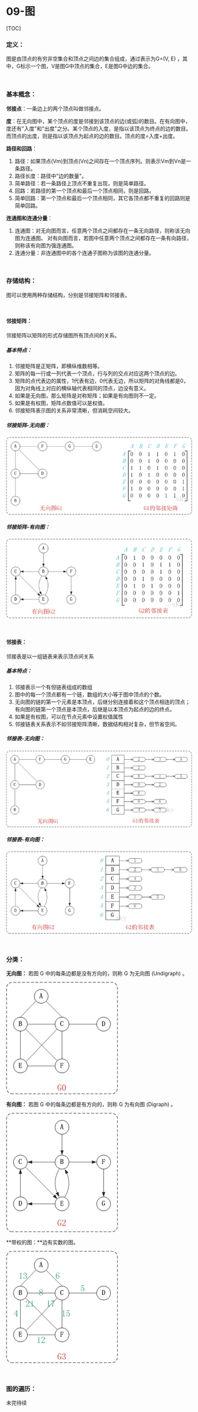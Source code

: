# 09-图

[TOC]

### 定义：

图是由顶点的有穷非空集合和顶点之间边的集合组成，通过表示为G=(V, E) ，其中，G标示一个图，V是图G中顶点的集合，E是图G中边的集合。

<br>

### 基本概念：

**邻接点**：一条边上的两个顶点叫做邻接点。

**度**：在无向图中，某个顶点的度是邻接到该顶点的边(或弧)的数目。在有向图中，度还有"入度"和"出度"之分。某个顶点的入度，是指以该顶点为终点的边的数目。而顶点的出度，则是指以该顶点为起点的边的数目。顶点的度=入度+出度。

**路径和回路**：

1. 路径：如果顶点(Vm)到顶点(Vn)之间存在一个顶点序列。则表示Vm到Vn是一条路径。
2. 路径长度：路径中"边的数量"。
3. 简单路径：若一条路径上顶点不重复出现，则是简单路径。
4. 回路：若路径的第一个顶点和最后一个顶点相同，则是回路。
5. 简单回路：第一个顶点和最后一个顶点相同，其它各顶点都不重复的回路则是简单回路。

**连通图和连通分量**：

1. 连通图：对无向图而言，任意两个顶点之间都存在一条无向路径，则称该无向图为连通图。 对有向图而言，若图中任意两个顶点之间都存在一条有向路径，则称该有向图为强连通图。
2. 连通分量：非连通图中的各个连通子图称为该图的连通分量。

<br>

### 存储结构：

图可以使用两种存储结构，分别是邻接矩阵和邻接表。

<br>

#### 邻接矩阵：

邻接矩阵以矩阵的形式存储图所有顶点间的关系。

##### 基本特点：

1. 邻接矩阵是正矩阵，即横纵维数相等。
2. 矩阵的每一行或一列代表一个顶点，行与列的交点对应这两个顶点的边。
3. 矩阵的点代表边的属性，1代表有边，0代表无边，所以矩阵的对角线都是0，因为对角线上对应的横纵轴代表相同的顶点，边没有意义。
4. 如果是无向图，那么矩阵是对称矩阵；如果是有向图则不一定。
5. 如果是有权图，矩阵点数值可以是权值。
6. 邻接矩阵表示图的关系非常清晰，但消耗空间较大。

##### 邻接矩阵-无向图：

![邻接矩阵-无向图](../assets/邻接矩阵-无向图.jpeg)

##### 邻接矩阵-有向图：

![邻接矩阵-有向图](../assets/邻接矩阵-有向图.jpeg)

<br>

#### 邻接表：

邻接表是以一组链表来表示顶点间关系

##### 基本特点：

1. 邻接表示一个有但链表组成的数组
2. 图中的每一个顶点都有一个链，数组的大小等于图中顶点的个数。
3. 无向图的链的第一个元素是本顶点，后继分别连接着和这个顶点相连的顶点；有向图的链第一个顶点是本顶点，后继是以本顶点为起点的边的终点。
4. 如果是有权图，可以在节点元素中设置权值属性
5. 邻接链表关系表示不如邻接矩阵清晰，数据结构相对复杂，但节省空间。

##### 邻接表-无向图：

![邻接表-无向图](../assets/邻接表-无向图.jpeg)

##### 邻接表-有向图：

![邻接表-有向图](../assets/邻接表-有向图.jpeg)

<br>

### 分类：

**无向图：** 若图 G 中的每条边都是没有方向的，则称 G 为无向图 (Undigraph) 。

![无向图](../assets/无向图.jpeg)

**有向图：** 若图 G 中的每条边都是有方向的，则称 G 为有向图 (Digraph) 。

![有向图](../assets/有向图.jpeg)

**带权的图：**边有实数的图。

![带权的图](../assets/带权的图.jpeg)

<br>

### 图的遍历：

未完待续